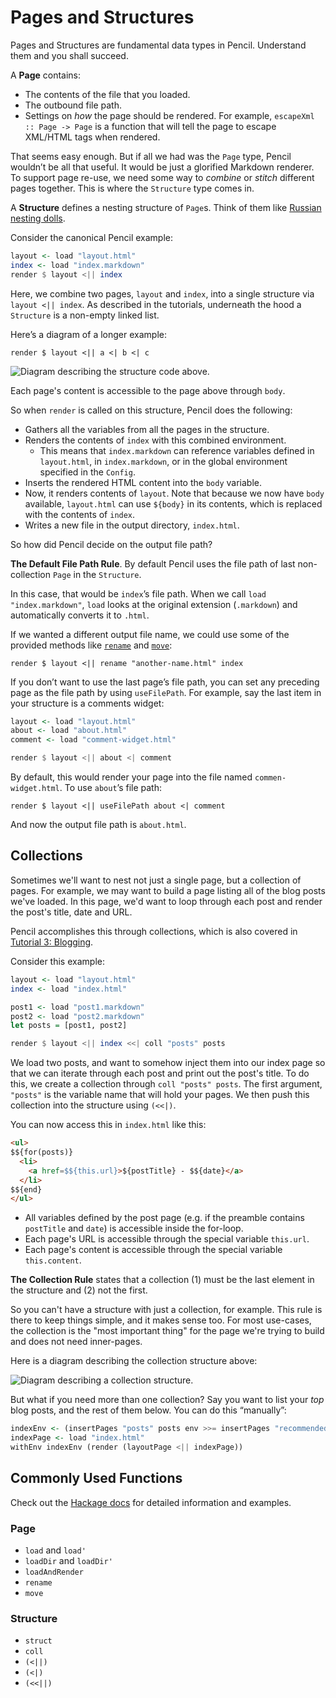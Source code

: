 # Pages and Structures

Pages and Structures are fundamental data types in Pencil. Understand them and you shall succeed.

A **Page** contains:

- The contents of the file that you loaded.
- The outbound file path.
- Settings on _how_ the page should be rendered. For example, `escapeXml :: Page -> Page`  is a function that will tell the page to escape XML/HTML tags when rendered.

That seems easy enough. But if all we had was the `Page` type, Pencil wouldn’t be all that useful. It would be just a glorified Markdown renderer. To support page re-use, we need some way to *combine* or *stitch* different pages together. This is where the `Structure` type comes in.

A **Structure** defines a nesting structure of `Page`s. Think of them like [Russian nesting dolls](https://en.wikipedia.org/wiki/Matryoshka_doll).

Consider the canonical Pencil example:

```haskell
layout <- load "layout.html"
index <- load "index.markdown"
render $ layout <|| index
```

Here, we combine two pages, `layout` and `index`, into a single structure via `layout <|| index`. As described in the tutorials, underneath the hood a `Structure` is a non-empty linked list.

Here’s a diagram of a longer example:

```
render $ layout <|| a <| b <| c
```

![Diagram describing the structure code above.](../images/structure.png)

Each page's content is accessible to the page above through `body`.

So when `render` is called on this structure, Pencil does the following:

- Gathers all the variables from all the pages in the structure.
- Renders the contents of `index` with this combined environment.
	- This means that `index.markdown` can reference variables defined in `layout.html`, in `index.markdown`, or in the global environment specified in the `Config`.
- Inserts the rendered HTML content into the `body` variable.
- Now, it renders contents of `layout`. Note that because we now have `body` available, `layout.html` can use `${body}` in its contents, which is replaced with the contents of `index`.
- Writes a new file in the output directory, `index.html`.

So how did Pencil decide on the output file path?

**The Default File Path Rule**. By default Pencil uses the file path of last non-collection `Page` in the `Structure`.

In this case, that would be `index`’s file path. When we call `load "index.markdown"`, `load` looks at the original extension (`.markdown`) and automatically converts it to `.html`.

If we wanted a different output file name, we could use some of the provided methods like [`rename`](https://hackage.haskell.org/package/pencil/docs/Pencil.html#v:rename) and [`move`](https://hackage.haskell.org/package/pencil/docs/Pencil.html#v:move):

```
render $ layout <|| rename "another-name.html" index
```

If you don’t want to use the last page’s file path, you can set any preceding page as the file path by using `useFilePath`. For example, say the last item in your structure is a comments widget:

```haskell
layout <- load "layout.html"
about <- load "about.html"
comment <- load "comment-widget.html"

render $ layout <|| about <| comment
```

By default, this would render your page into the file named `commen-widget.html`. To use `about`’s file path:

```
render $ layout <|| useFilePath about <| comment
```

And now the output file path is `about.html`.

## Collections

Sometimes we'll want to nest not just a single page, but a collection of pages. For example, we may want to build a page listing all of the blog posts we've loaded. In this page, we'd want to loop through each post and render the post's title, date and URL.

Pencil accomplishes this through collections, which is also covered in [Tutorial 3: Blogging](/pencil/03-blogging/).

Consider this example:

```haskell
layout <- load "layout.html"
index <- load "index.html"

post1 <- load "post1.markdown"
post2 <- load "post2.markdown"
let posts = [post1, post2]

render $ layout <|| index <<| coll "posts" posts
```

We load two posts, and want to somehow inject them into our index page so that we can iterate through each post and print out the post's title. To do this, we create a collection through `coll "posts" posts`. The first argument, `"posts"` is the variable name that will hold your pages. We then push this collection into the structure using `(<<|)`.

You can now access this in `index.html` like this:

```html
<ul>
$${for(posts)}
  <li>
    <a href=$${this.url}>${postTitle} - $${date}</a>
  </li>
$${end}
</ul>
```

- All variables defined by the post page (e.g. if the preamble contains `postTitle` and `date`) is accessible inside the for-loop.
- Each page's URL is accessible through the special variable `this.url`.
- Each page's content is accessible through the special variable `this.content`.

**The Collection Rule** states that a collection (1) must be the last element in the structure and (2) not the first.

So you can't have a structure with just a collection, for example. This rule is there to keep things simple, and it makes sense too. For most use-cases, the collection is the "most important thing" for the page we're trying to build and does not need inner-pages.

Here is a diagram describing the collection structure above:

![Diagram describing a collection structure.](../images/structure-collection.png)

But what if you need more than one collection? Say you want to list your *top* blog posts, and the rest of them below. You can do this “manually”:

```haskell
indexEnv <- (insertPages "posts" posts env >>= insertPages "recommendedPosts" recommendedPosts)
indexPage <- load "index.html"
withEnv indexEnv (render (layoutPage <|| indexPage))
```

## Commonly Used Functions

Check out the [Hackage docs](http://hackage.haskell.org/package/pencil/docs/Pencil.html) for detailed information and examples.

### Page

- `load` and `load'`
- `loadDir` and `loadDir'`
- `loadAndRender`
- `rename`
- `move`

### Structure

- `struct`
- `coll`
- `(<||)`
- `(<|)`
- `(<<||)`